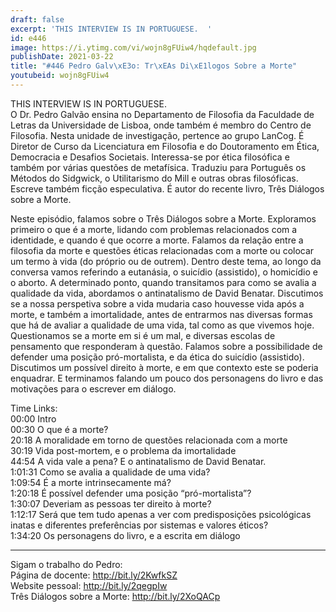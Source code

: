 ```yaml
---
draft: false
excerpt: 'THIS INTERVIEW IS IN PORTUGUESE.  '
id: e446
image: https://i.ytimg.com/vi/wojn8gFUiw4/hqdefault.jpg
publishDate: 2021-03-22
title: "#446 Pedro Galv\xE3o: Tr\xEAs Di\xE1logos Sobre a Morte"
youtubeid: wojn8gFUiw4
---
```

THIS INTERVIEW IS IN PORTUGUESE.  
O Dr. Pedro Galvão ensina no Departamento de Filosofia da Faculdade de Letras da Universidade de Lisboa, onde também é membro do Centro de Filosofia. Nesta unidade de investigação, pertence ao grupo LanCog.  É Diretor de Curso da Licenciatura em Filosofia e do Doutoramento em Ética, Democracia e Desafios Societais. Interessa-se por ética filosófica e também por várias questões de metafísica. Traduziu para Português os Métodos do Sidgwick, o Utilitarismo do Mill e outras obras filosóficas. Escreve também ficção especulativa. É autor do recente livro, Três Diálogos sobre a Morte.

Neste episódio, falamos sobre o Três Diálogos sobre a Morte. Exploramos primeiro o que é a morte, lidando com problemas relacionados com a identidade, e quando é que ocorre a morte. Falamos da relação entre a filosofia da morte e questões éticas relacionadas com a morte ou colocar um termo à vida (do próprio ou de outrem). Dentro deste tema, ao longo da conversa vamos referindo a eutanásia, o suicídio (assistido), o homicídio e o aborto. A determinado ponto, quando transitamos para como se avalia a qualidade da vida, abordamos o antinatalismo de David Benatar. Discutimos se a nossa perspetiva sobre a vida mudaria caso houvesse vida após a morte, e também a imortalidade, antes de entrarmos nas diversas formas que há de avaliar a qualidade de uma vida, tal como as que vivemos hoje. Questionamos se a morte em si é um mal, e diversas escolas de pensamento que responderam à questão. Falamos sobre a possibilidade de defender uma posição pró-mortalista, e da ética do suicídio (assistido). Discutimos um possível direito à morte, e em que contexto este se poderia enquadrar. E terminamos falando um pouco dos personagens do livro e das motivações para o escrever em diálogo.

Time Links:  
00:00  Intro  
00:30  O que é a morte?  
20:18  A moralidade em torno de questões relacionada com a morte  
30:19  Vida post-mortem, e o problema da imortalidade  
44:54  A vida vale a pena? E o antinatalismo de David Benatar.  
1:01:31  Como se avalia a qualidade de uma vida?  
1:09:54  É a morte intrinsecamente má?  
1:20:18  É possível defender uma posição “pró-mortalista”?  
1:30:07  Deveriam as pessoas ter direito à morte?  
1:12:17  Será que tem tudo apenas a ver com predisposições psicológicas inatas e diferentes preferências por sistemas e valores éticos?  
1:34:20  Os personagens do livro, e a escrita em diálogo

---

Sigam o trabalho do Pedro:  
Página de docente: http://bit.ly/2KwfkSZ  
Website pessoal: http://bit.ly/2qegpIw  
Três Diálogos sobre a Morte: http://bit.ly/2XoQACp
